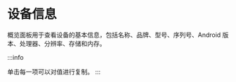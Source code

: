 # 设备信息

概览面板用于查看设备的基本信息，包括名称、品牌、型号、序列号、Android 版本、处理器、分辨率、存储和内存。

<CoreVideoPlayer videoSrc="https://ai-1258209752.cos.ap-shanghai.myqcloud.com/blog/%E5%9F%BA%E6%9C%AC%E4%BF%A1%E6%81%AF.mp4" description="设备信息面板"/>

:::info

单击每一项可以对值进行复制。
:::